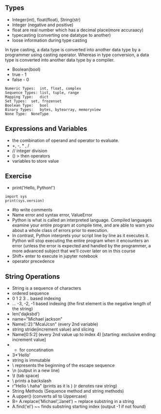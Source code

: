 ## Types
- Integer(int), float(float), String(str)
- Integer (negative and positive)
- float are real number which has a decimal place(more accuraacy)
- typecasting (converting one datatype to another)
- loose information during type casting

In type casting, a data type is converted into another data type by a programmer using casting operator. 
Whereas in type conversion, a data type is converted into another data type by a compiler.

- Boolean(bool)
- true - 1
- false - 0

```Text Type:	str
Numeric Types:	int, float, complex
Sequence Types:	list, tuple, range
Mapping Type:	dict
Set Types:	set, frozenset
Boolean Type:	bool
Binary Types:	bytes, bytearray, memoryview
None Type:	NoneType
```
## Expressions and Variables
- the combination of operand and operator to evaluate.
- +, -, * , /
- // integer division
- () > then operators
- variables to store value

## Exercise
- print('Hello, Python!')
```
import sys
print(sys.version)  
```
- #to write comments
- Name error and syntax error, ValueError
- Python is what is called an interpreted language. Compiled languages examine your entire program at compile time, and are able to warn you about a whole class of errors prior to execution.
- In contrast, Python interprets your script line by line as it executes it. Python will stop executing the entire program when it encounters an error (unless the error is expected and handled by the programmer, a more advanced subject that we'll cover later on in this course
- Shift+ enter to execute in jupyter notebook
- operator precedence

## String Operations
- String is a sequence of characters
- ordered sequence
- 0 1 2 3 .. based indexing
- ... -3, -2, -1 based indexing (the first element is the negative length of the string)
- len('dajksbd')
- name="Michael jackson"
- Name[::2]:"McalJcsn"  (every 2nd variable)
- string stride(increment value) and slicing
- Name[0:5:2] (every 2nd value up to index 4) [starting: exclusive ending: increment value]
- + for concatination
- 3*'Hello'
- string is immutable
- \ represents the beginning of the escape sequence
- \n (output in a new line)
- \t (tab space)
- \\ prints a backslash
- r"Hello \ haha" (prints as it is ) (r denotes raw string)
- String Methods (Sequence method and string methods)
- A.upper() (converts all to Uppercase)
- B= A.replace('Michael','Janet')   ~ replace substring in a string
- A.find('el')  ~~ finds substring starting index (output -1 if not found)






























